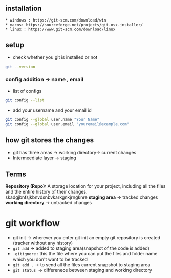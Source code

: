 ## installation 
    * windows : https://git-scm.com/download/win
	* macos: https://sourceforge.net/projects/git-osx-installer/
	* linux : https://www.git-scm.com/download/linux
## setup

*  check whether you git is installed or not
```bash
git --version
```
###  config addition -> name , email
* list of configs

```bash
git config --list
```
* add your username and your email id 

```bash
git config --global user.name "Your Name"
git config --global user.email "youremail@example.com"
```

## how git stores the changes
* git has three areas -> working directory-> current changes
* Intermeediate layer -> staging


## Terms
**Repository (Repo):**
A storage location for your project, including all the files and the entire history of their changes.
skadgjbnfsjkbnvdsnbvkarkgnkjrngknre
**staging area** -> tracked changes
**working directory** -> untracked changes

# git workflow 
* git init -> wherever you enter git init an empty git repository is created (tracker without any history)
* `git add` -> added to staging area(snapshot of the code is added)
* `.gitignore` : this the file where you can put the files and folder name which you don't want to be tracked
* `git add .` -> to send all the files current snapshot to staging area 
* `git status `-> differenece between staging and working directory
